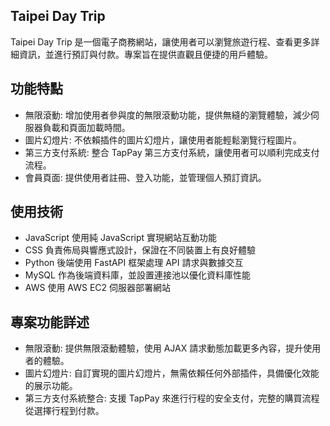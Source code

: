 ## Taipei Day Trip
Taipei Day Trip 是一個電子商務網站，讓使用者可以瀏覽旅遊行程、查看更多詳細資訊，並進行預訂與付款。專案旨在提供直觀且便捷的用戶體驗。

## 功能特點
- 無限滾動: 增加使用者參與度的無限滾動功能，提供無縫的瀏覽體驗，減少伺服器負載和頁面加載時間。
- 圖片幻燈片: 不依賴插件的圖片幻燈片，讓使用者能輕鬆瀏覽行程圖片。
- 第三方支付系統: 整合 TapPay 第三方支付系統，讓使用者可以順利完成支付流程。
- 會員頁面: 提供使用者註冊、登入功能，並管理個人預訂資訊。

## 使用技術
- JavaScript	使用純 JavaScript 實現網站互動功能
- CSS	負責佈局與響應式設計，保證在不同裝置上有良好體驗
- Python	後端使用 FastAPI 框架處理 API 請求與數據交互
- MySQL	作為後端資料庫，並設置連接池以優化資料庫性能
- AWS	使用 AWS EC2 伺服器部署網站

## 專案功能詳述
- 無限滾動: 提供無限滾動體驗，使用 AJAX 請求動態加載更多內容，提升使用者的體驗。
- 圖片幻燈片: 自訂實現的圖片幻燈片，無需依賴任何外部插件，具備優化效能的展示功能。
- 第三方支付系統整合: 支援 TapPay 來進行行程的安全支付，完整的購買流程從選擇行程到付款。

